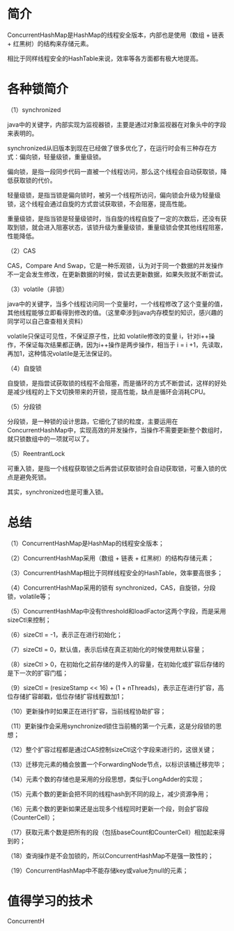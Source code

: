 # 简介
ConcurrentHashMap是HashMap的线程安全版本，内部也是使用（数组 + 链表 + 红黑树）的结构来存储元素。

相比于同样线程安全的HashTable来说，效率等各方面都有极大地提高。

# 各种锁简介
（1）synchronized

java中的关键字，内部实现为监视器锁，主要是通过对象监视器在对象头中的字段来表明的。

synchronized从旧版本到现在已经做了很多优化了，在运行时会有三种存在方式：偏向锁，轻量级锁，重量级锁。

偏向锁，是指一段同步代码一直被一个线程访问，那么这个线程会自动获取锁，降低获取锁的代价。

轻量级锁，是指当锁是偏向锁时，被另一个线程所访问，偏向锁会升级为轻量级锁，这个线程会通过自旋的方式尝试获取锁，不会阻塞，提高性能。

重量级锁，是指当锁是轻量级锁时，当自旋的线程自旋了一定的次数后，还没有获取到锁，就会进入阻塞状态，该锁升级为重量级锁，重量级锁会使其他线程阻塞，性能降低。

（2）CAS

CAS，Compare And Swap，它是一种乐观锁，认为对于同一个数据的并发操作不一定会发生修改，在更新数据的时候，尝试去更新数据，如果失败就不断尝试。

（3）volatile（非锁）

java中的关键字，当多个线程访问同一个变量时，一个线程修改了这个变量的值，其他线程能够立即看得到修改的值。（这里牵涉到java内存模型的知识，感兴趣的同学可以自己查查相关资料）

volatile只保证可见性，不保证原子性，比如 volatile修改的变量 i，针对i++操作，不保证每次结果都正确，因为i++操作是两步操作，相当于 i = i +1，先读取，再加1，这种情况volatile是无法保证的。

（4）自旋锁

自旋锁，是指尝试获取锁的线程不会阻塞，而是循环的方式不断尝试，这样的好处是减少线程的上下文切换带来的开锁，提高性能，缺点是循环会消耗CPU。

（5）分段锁

分段锁，是一种锁的设计思路，它细化了锁的粒度，主要运用在ConcurrentHashMap中，实现高效的并发操作，当操作不需要更新整个数组时，就只锁数组中的一项就可以了。

（5）ReentrantLock

可重入锁，是指一个线程获取锁之后再尝试获取锁时会自动获取锁，可重入锁的优点是避免死锁。

其实，synchronized也是可重入锁。

# 总结
（1）ConcurrentHashMap是HashMap的线程安全版本；

（2）ConcurrentHashMap采用（数组 + 链表 + 红黑树）的结构存储元素；

（3）ConcurrentHashMap相比于同样线程安全的HashTable，效率要高很多；

（4）ConcurrentHashMap采用的锁有 synchronized，CAS，自旋锁，分段锁，volatile等；

（5）ConcurrentHashMap中没有threshold和loadFactor这两个字段，而是采用sizeCtl来控制；

（6）sizeCtl = -1，表示正在进行初始化；

（7）sizeCtl = 0，默认值，表示后续在真正初始化的时候使用默认容量；

（8）sizeCtl > 0，在初始化之前存储的是传入的容量，在初始化或扩容后存储的是下一次的扩容门槛；

（9）sizeCtl = (resizeStamp << 16) + (1 + nThreads)，表示正在进行扩容，高位存储扩容邮戳，低位存储扩容线程数加1；

（10）更新操作时如果正在进行扩容，当前线程协助扩容；

（11）更新操作会采用synchronized锁住当前桶的第一个元素，这是分段锁的思想；

（12）整个扩容过程都是通过CAS控制sizeCtl这个字段来进行的，这很关键；

（13）迁移完元素的桶会放置一个ForwardingNode节点，以标识该桶迁移完毕；

（14）元素个数的存储也是采用的分段思想，类似于LongAdder的实现；

（15）元素个数的更新会把不同的线程hash到不同的段上，减少资源争用；

（16）元素个数的更新如果还是出现多个线程同时更新一个段，则会扩容段（CounterCell）；

（17）获取元素个数是把所有的段（包括baseCount和CounterCell）相加起来得到的；

（18）查询操作是不会加锁的，所以ConcurrentHashMap不是强一致性的；

（19）ConcurrentHashMap中不能存储key或value为null的元素；

# 值得学习的技术
ConcurrentH
